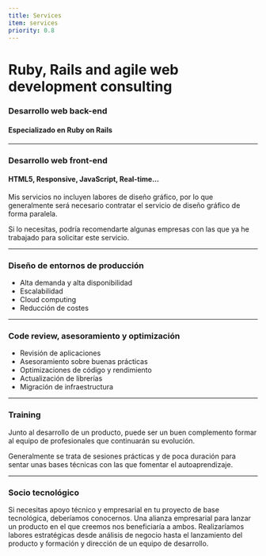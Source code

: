 ```yaml
---
title: Services
item: services
priority: 0.8
---
```


# Ruby, Rails and agile web development consulting

### Desarrollo web back-end

#### Especializado en Ruby on Rails

* * *

### Desarrollo web front-end

#### HTML5, Responsive, JavaScript, Real-time...

Mis servicios no incluyen labores de diseño gráfico, por lo que generalmente
será necesario contratar el servicio de diseño gráfico de forma
paralela.

Si lo necesitas, podría recomendarte algunas empresas con las que ya
he trabajado para solicitar este servicio.

* * *

### Diseño de entornos de producción

* Alta demanda y alta disponibilidad
* Escalabilidad
* Cloud computing
* Reducción de costes

* * *

### Code review, asesoramiento y optimización

* Revisión de aplicaciones
* Asesoramiento sobre buenas prácticas
* Optimizaciones de código y rendimiento
* Actualización de librerías
* Migración de infraestructura

* * *

### Training

Junto al desarrollo de un producto, puede ser un buen complemento
formar al equipo de profesionales que continuarán su evolución.

Generalmente se trata de sesiones prácticas y de poca duración para
sentar unas bases técnicas con las que fomentar el autoaprendizaje.

* * *

### Socio tecnológico

Si necesitas apoyo técnico y empresarial en tu proyecto de base
tecnológica, deberíamos conocernos. Una alianza empresarial para lanzar
un producto en el que creemos nos beneficiaría a ambos. Realizaríamos
labores estratégicas desde análisis de negocio hasta el lanzamiento del
producto y formación y dirección de un equipo de desarrollo.
